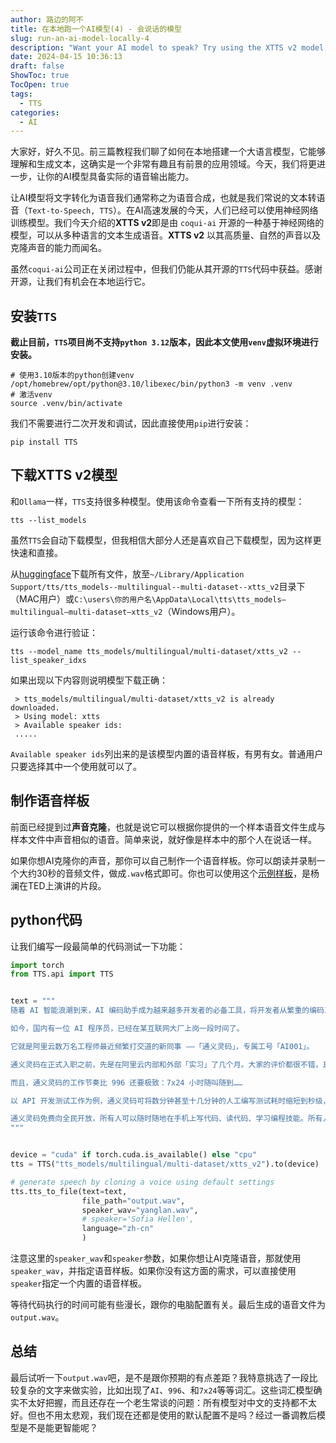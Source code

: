 ```yaml
---
author: 路边的阿不
title: 在本地跑一个AI模型(4) - 会说话的模型
slug: run-an-ai-model-locally-4
description: "Want your AI model to speak? Try using the XTTS v2 model! It can generate high-quality, natural-sounding voices from text in multiple languages. With just a few commands, you can turn your text into realistic speech. Give it a try now!"
date: 2024-04-15 10:36:13
draft: false
ShowToc: true
TocOpen: true
tags:
  - TTS
categories:
  - AI
---
```

大家好，好久不见。前三篇教程我们聊了如何在本地搭建一个大语言模型，它能够理解和生成文本，这确实是一个非常有趣且有前景的应用领域。今天，我们将更进一步，让你的AI模型具备实际的语音输出能力。

让AI模型将文字转化为语音我们通常称之为语音合成，也就是我们常说的文本转语音（`Text-to-Speech, TTS`）。在AI高速发展的今天，人们已经可以使用神经网络训练模型。我们今天介绍的**XTTS v2**即是由 `coqui-ai` 开源的一种基于神经网络的模型，可以从多种语言的文本生成语音。**XTTS v2** 以其高质量、自然的声音以及克隆声音的能力而闻名。

虽然`coqui-ai`公司正在关闭过程中，但我们仍能从其开源的`TTS`代码中获益。感谢开源，让我们有机会在本地运行它。

## 安装`TTS`

**截止目前，`TTS`项目尚不支持`python 3.12`版本，因此本文使用`venv`虚拟环境进行安装。**

```shell
# 使用3.10版本的python创建venv
/opt/homebrew/opt/python@3.10/libexec/bin/python3 -m venv .venv
# 激活venv
source .venv/bin/activate 
```

我们不需要进行二次开发和调试，因此直接使用`pip`进行安装：

```shell
pip install TTS
```

## 下载XTTS v2模型

和`Ollama`一样，`TTS`支持很多种模型。使用该命令查看一下所有支持的模型：

```shell
tts --list_models
```

虽然`TTS`会自动下载模型，但我相信大部分人还是喜欢自己下载模型，因为这样更快速和直接。

从[huggingface](https://huggingface.co/coqui/XTTS-v2/tree/main)下载所有文件，放至`~/Library/Application Support/tts/tts_models--multilingual--multi-dataset--xtts_v2`目录下（MAC用户）或`C:\users\你的用户名\AppData\Local\tts\tts_models–multilingual–multi-dataset–xtts_v2`（Windows用户）。

运行该命令进行验证：

```shell
tts --model_name tts_models/multilingual/multi-dataset/xtts_v2 --list_speaker_idxs
```

如果出现以下内容则说明模型下载正确：

```
 > tts_models/multilingual/multi-dataset/xtts_v2 is already downloaded.
 > Using model: xtts
 > Available speaker ids: 
 .....
```

`Available speaker ids`列出来的是该模型内置的语音样板，有男有女。普通用户只要选择其中一个使用就可以了。

## 制作语音样板

前面已经提到过**声音克隆**，也就是说它可以根据你提供的一个样本语音文件生成与样本文件中声音相似的语音。简单来说，就好像是样本中的那个人在说话一样。

如果你想AI克隆你的声音，那你可以自己制作一个语音样板。你可以朗读并录制一个大约30秒的音频文件，做成`.wav`格式即可。你也可以使用这个[示例样板](https://babyno.top/data/yanglan.wav)，是杨澜在TED上演讲的片段。

## python代码

让我们编写一段最简单的代码测试一下功能：

```python
import torch
from TTS.api import TTS


text = """
随着 AI 智能浪潮到来，AI 编码助手成为越来越多开发者的必备工具，将开发者从繁重的编码工作中解放出来，极大地提高了编程效率，帮助开发者实现更快、更好的代码编写。

如今，国内有一位 AI 程序员，已经在某互联网大厂上岗一段时间了。

它就是阿里云数万名工程师最近频繁打交道的新同事 ——「通义灵码」，专属工号「AI001」。

通义灵码在正式入职之前，先是在阿里云内部和外部「实习」了几个月。大家的评价都很不错，真实好评率超 80%。

而且，通义灵码的工作节奏比 996 还要极致：7x24 小时随叫随到……

以 API 开发测试工作为例，通义灵码可将数分钟甚至十几分钟的人工编写测试耗时缩短到秒级，节省了人类程序员 70% 以上的测试代码工作量。

通义灵码免费向全民开放，所有人可以随时随地在手机上写代码、读代码、学习编程技能。所有人可以前往下方链接写代码、读代码、学习编程技能！
"""


device = "cuda" if torch.cuda.is_available() else "cpu"
tts = TTS("tts_models/multilingual/multi-dataset/xtts_v2").to(device)

# generate speech by cloning a voice using default settings
tts.tts_to_file(text=text,
                file_path="output.wav",
                speaker_wav="yanglan.wav",
                # speaker='Sofia Hellen',
                language="zh-cn"
                )
```

注意这里的`speaker_wav`和`speaker`参数，如果你想让AI克隆语音，那就使用`speaker_wav`，并指定语音样板。如果你没有这方面的需求，可以直接使用`speaker`指定一个内置的语音样板。

等待代码执行的时间可能有些漫长，跟你的电脑配置有关。最后生成的语音文件为`output.wav`。

## 总结

最后试听一下`output.wav`吧，是不是跟你预期的有点差距？我特意挑选了一段比较复杂的文字来做实验，比如出现了`AI`、`996`、和`7x24`等等词汇。这些词汇模型确实不太好把握，而且还存在一个老生常谈的问题：所有模型对中文的支持都不太好。但也不用太悲观，我们现在还都是使用的默认配置不是吗？经过一番调教后模型是不是能更智能呢？